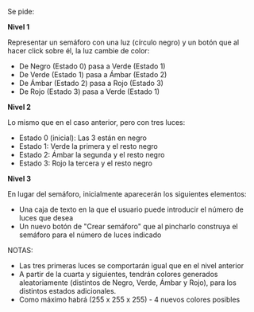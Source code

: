 Se pide:

**Nivel 1**

Representar un semáforo con una luz (círculo negro) y un botón que al hacer click sobre él, la luz cambie de color:

- De Negro (Estado 0) pasa a Verde (Estado 1)
- De Verde (Estado 1) pasa a Ámbar (Estado 2)
- De Ámbar (Estado 2) pasa a Rojo (Estado 3)
- De Rojo (Estado 3) pasa a Verde (Estado 1)

**Nivel 2**

Lo mismo que en el caso anterior, pero con tres luces:

- Estado 0 (inicial): Las 3 están en negro
- Estado 1: Verde la primera y el resto negro
- Estado 2: Ámbar la segunda y el resto negro
- Estado 3: Rojo la tercera y el resto negro

**Nivel 3**

En lugar del semáforo, inicialmente aparecerán los siguientes elementos:

- Una caja de texto en la que el usuario puede introducir el número de luces que desea
- Un nuevo botón de "Crear semáforo" que al pincharlo construya el semáforo para el número de luces indicado

NOTAS:

- Las tres primeras luces se comportarán igual que en el nivel anterior
- A partir de la cuarta y siguientes, tendrán colores generados aleatoriamente (distintos de Negro, Verde, Ámbar y Rojo), para los distintos estados adicionales.
- Como máximo habrá (255 x 255 x 255) - 4 nuevos colores posibles

